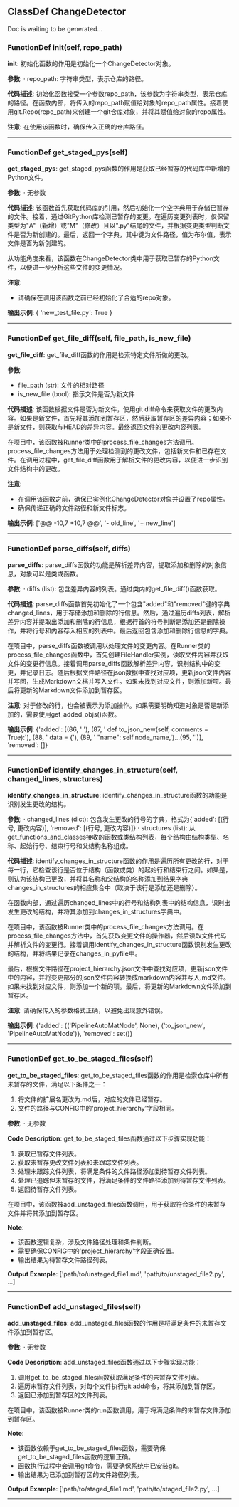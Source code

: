## ClassDef ChangeDetector
Doc is waiting to be generated...
### FunctionDef __init__(self, repo_path)
**__init__**: 初始化函数的作用是初始化一个ChangeDetector对象。

**参数**:
· repo_path: 字符串类型，表示仓库的路径。

**代码描述**:
初始化函数接受一个参数repo_path，该参数为字符串类型，表示仓库的路径。在函数内部，将传入的repo_path赋值给对象的repo_path属性。接着使用git.Repo(repo_path)来创建一个git仓库对象，并将其赋值给对象的repo属性。

**注意**:
在使用该函数时，确保传入正确的仓库路径。
***
### FunctionDef get_staged_pys(self)
**get_staged_pys**: get_staged_pys函数的作用是获取已经暂存的代码库中新增的Python文件。

**参数**:
· 无参数

**代码描述**:
该函数首先获取代码库的引用，然后初始化一个空字典用于存储已暂存的文件。接着，通过GitPython库检测已暂存的变更。在遍历变更列表时，仅保留类型为"A"（新增）或"M"（修改）且以".py"结尾的文件，并根据变更类型判断文件是否为新创建的。最后，返回一个字典，其中键为文件路径，值为布尔值，表示文件是否为新创建的。

从功能角度来看，该函数在ChangeDetector类中用于获取已暂存的Python文件，以便进一步分析这些文件的变更情况。

**注意**:
- 请确保在调用该函数之前已经初始化了合适的repo对象。

**输出示例**:
{
    'new_test_file.py': True
}
***
### FunctionDef get_file_diff(self, file_path, is_new_file)
**get_file_diff**: get_file_diff函数的作用是检索特定文件所做的更改。

**参数**:
- file_path (str): 文件的相对路径
- is_new_file (bool): 指示文件是否为新文件

**代码描述**:
该函数根据文件是否为新文件，使用git diff命令来获取文件的更改内容。如果是新文件，首先将其添加到暂存区，然后获取暂存区的差异内容；如果不是新文件，则获取与HEAD的差异内容。最终返回文件的更改内容列表。

在项目中，该函数被Runner类中的process_file_changes方法调用。process_file_changes方法用于处理检测到的更改文件，包括新文件和已存在文件。在调用过程中，get_file_diff函数用于解析文件的更改内容，以便进一步识别文件结构中的更改。

**注意**:
- 在调用该函数之前，确保已实例化ChangeDetector对象并设置了repo属性。
- 确保传递正确的文件路径和新文件标志。

**输出示例**:
['@@ -10,7 +10,7 @@', '- old_line', '+ new_line']
***
### FunctionDef parse_diffs(self, diffs)
**parse_diffs**: parse_diffs函数的功能是解析差异内容，提取添加和删除的对象信息，对象可以是类或函数。

**参数**:
· diffs (list): 包含差异内容的列表。通过类内的get_file_diff()函数获取。

**代码描述**:
parse_diffs函数首先初始化了一个包含"added"和"removed"键的字典changed_lines，用于存储添加和删除的行信息。然后，通过遍历diffs列表，解析差异内容并提取出添加和删除的行信息，根据行首的符号判断是添加还是删除操作，并将行号和内容存入相应的列表中。最后返回包含添加和删除行信息的字典。

在项目中，parse_diffs函数被调用以处理文件的变更内容。在Runner类的process_file_changes函数中，首先创建FileHandler实例，读取文件内容并获取文件的变更行信息。接着调用parse_diffs函数解析差异内容，识别结构中的变更，并记录日志。随后根据文件路径在json数据中查找对应项，更新json文件内容并写回，生成Markdown文档并写入文件。如果未找到对应文件，则添加新项。最后将更新的Markdown文件添加到暂存区。

**注意**: 对于修改的行，也会被表示为添加操作。如果需要明确知道对象是否是新添加的，需要使用get_added_objs()函数。

**输出示例**:
{'added': [(86, '    '), (87, '    def to_json_new(self, comments = True):'), (88, '        data = {'), (89, '            "name": self.node_name,')...(95, '')], 'removed': []}
***
### FunctionDef identify_changes_in_structure(self, changed_lines, structures)
**identify_changes_in_structure**: identify_changes_in_structure函数的功能是识别发生更改的结构。

**参数**:
· changed_lines (dict): 包含发生更改的行号的字典，格式为{'added': [(行号, 更改内容)], 'removed': [(行号, 更改内容)]}
· structures (list): 从get_functions_and_classes接收的函数或类结构列表，每个结构由结构类型、名称、起始行号、结束行号和父结构名称组成。

**代码描述**:
identify_changes_in_structure函数的作用是遍历所有更改的行，对于每一行，它检查该行是否位于结构（函数或类）的起始行和结束行之间。如果是，则认为该结构已更改，并将其名称和父结构的名称添加到结果字典changes_in_structures的相应集合中（取决于该行是添加还是删除）。

在函数内部，通过遍历changed_lines中的行号和结构列表中的结构信息，识别出发生更改的结构，并将其添加到changes_in_structures字典中。

在项目中，该函数被Runner类中的process_file_changes方法调用。在process_file_changes方法中，首先获取变更文件的操作器，然后读取文件代码并解析文件的变更行。接着调用identify_changes_in_structure函数识别发生更改的结构，并将结果记录在changes_in_pyfile中。

最后，根据文件路径在project_hierarchy.json文件中查找对应项，更新json文件中的内容，并将变更部分的json文件内容转换成markdown内容并写入.md文件。如果未找到对应文件，则添加一个新的项。最后，将更新的Markdown文件添加到暂存区。

**注意**: 请确保传入的参数格式正确，以避免出现意外错误。

**输出示例**:
{'added': {('PipelineAutoMatNode', None), ('to_json_new', 'PipelineAutoMatNode')}, 'removed': set()}
***
### FunctionDef get_to_be_staged_files(self)
**get_to_be_staged_files**: get_to_be_staged_files函数的作用是检索仓库中所有未暂存的文件，满足以下条件之一：
1. 将文件的扩展名更改为.md后，对应的文件已经暂存。
2. 文件的路径与CONFIG中的'project_hierarchy'字段相同。

**参数**:
· 无参数

**Code Description**:
get_to_be_staged_files函数通过以下步骤实现功能：
1. 获取已暂存文件列表。
2. 获取未暂存更改文件列表和未跟踪文件列表。
3. 处理未跟踪文件列表，将满足条件的文件路径添加到待暂存文件列表。
4. 处理已追踪但未暂存的文件，将满足条件的文件路径添加到待暂存文件列表。
5. 返回待暂存文件列表。

在项目中，该函数被add_unstaged_files函数调用，用于获取符合条件的未暂存文件并将其添加到暂存区。

**Note**:
- 该函数逻辑复杂，涉及文件路径处理和条件判断。
- 需要确保CONFIG中的'project_hierarchy'字段正确设置。
- 输出结果为待暂存文件路径列表。

**Output Example**:
['path/to/unstaged_file1.md', 'path/to/unstaged_file2.py', ...]
***
### FunctionDef add_unstaged_files(self)
**add_unstaged_files**: add_unstaged_files函数的作用是将满足条件的未暂存文件添加到暂存区。

**参数**:
· 无参数

**Code Description**:
add_unstaged_files函数通过以下步骤实现功能：
1. 调用get_to_be_staged_files函数获取满足条件的未暂存文件列表。
2. 遍历未暂存文件列表，对每个文件执行git add命令，将其添加到暂存区。
3. 返回已添加到暂存区的文件列表。

在项目中，该函数被Runner类的run函数调用，用于将满足条件的未暂存文件添加到暂存区。

**Note**:
- 该函数依赖于get_to_be_staged_files函数，需要确保get_to_be_staged_files函数的逻辑正确。
- 函数执行过程中会调用git命令，需要确保系统中已安装git。
- 输出结果为已添加到暂存区的文件路径列表。

**Output Example**:
['path/to/staged_file1.md', 'path/to/staged_file2.py', ...]
***
